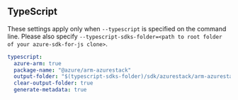 ## TypeScript

These settings apply only when `--typescript` is specified on the command line.
Please also specify `--typescript-sdks-folder=<path to root folder of your azure-sdk-for-js clone>`.

``` yaml $(typescript)
typescript:
  azure-arm: true
  package-name: "@azure/arm-azurestack"
  output-folder: "$(typescript-sdks-folder)/sdk/azurestack/arm-azurestack"
  clear-output-folder: true
  generate-metadata: true
```
